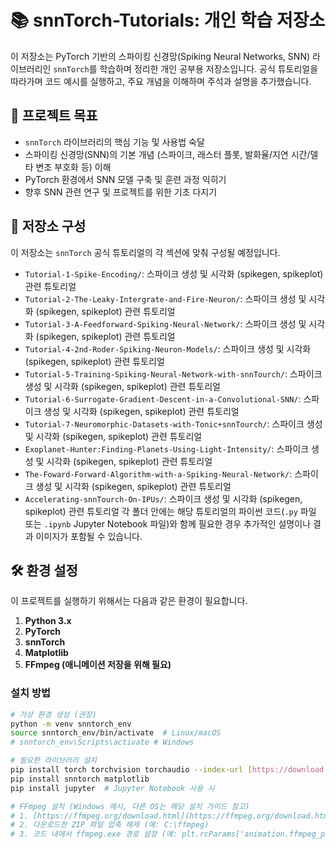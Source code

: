 # 📚 snnTorch-Tutorials: 개인 학습 저장소

이 저장소는 PyTorch 기반의 스파이킹 신경망(Spiking Neural Networks, SNN) 라이브러리인 `snnTorch`를 학습하며 정리한 개인 공부용 저장소입니다. 공식 튜토리얼을 따라가며 코드 예시를 실행하고, 주요 개념을 이해하며 주석과 설명을 추가했습니다.

## 🌟 프로젝트 목표

* `snnTorch` 라이브러리의 핵심 기능 및 사용법 숙달
* 스파이킹 신경망(SNN)의 기본 개념 (스파이크, 래스터 플롯, 발화율/지연 시간/델타 변조 부호화 등) 이해
* PyTorch 환경에서 SNN 모델 구축 및 훈련 과정 익히기
* 향후 SNN 관련 연구 및 프로젝트를 위한 기초 다지기

## 📁 저장소 구성

이 저장소는 `snnTorch` 공식 튜토리얼의 각 섹션에 맞춰 구성될 예정입니다.

* `Tutorial-1-Spike-Encoding/`: 스파이크 생성 및 시각화 (spikegen, spikeplot) 관련 튜토리얼
* `Tutorial-2-The-Leaky-Intergrate-and-Fire-Neuron/`: 스파이크 생성 및 시각화 (spikegen, spikeplot) 관련 튜토리얼  
* `Tutorial-3-A-Feedforward-Spiking-Neural-Network/`: 스파이크 생성 및 시각화 (spikegen, spikeplot) 관련 튜토리얼
* `Tutorial-4-2nd-Roder-Spiking-Neuron-Models/`: 스파이크 생성 및 시각화 (spikegen, spikeplot) 관련 튜토리얼
* `Tutorial-5-Training-Spiking-Neural-Network-with-snnTourch/`: 스파이크 생성 및 시각화 (spikegen, spikeplot) 관련 튜토리얼
* `Tutorial-6-Surrogate-Gradient-Descent-in-a-Convolutional-SNN/`: 스파이크 생성 및 시각화 (spikegen, spikeplot) 관련 튜토리얼
* `Tutorial-7-Neuromorphic-Datasets-with-Tonic+snnTourch/`: 스파이크 생성 및 시각화 (spikegen, spikeplot) 관련 튜토리얼
* `Exoplanet-Hunter:Finding-Planets-Using-Light-Intensity/`: 스파이크 생성 및 시각화 (spikegen, spikeplot) 관련 튜토리얼
* `The-Foward-Forward-Algorithm-with-a-Spiking-Neural-Network/`: 스파이크 생성 및 시각화 (spikegen, spikeplot) 관련 튜토리얼
* `Accelerating-snnTourch-On-IPUs/`: 스파이크 생성 및 시각화 (spikegen, spikeplot) 관련 튜토리얼
각 폴더 안에는 해당 튜토리얼의 파이썬 코드(`.py` 파일 또는 `.ipynb` Jupyter Notebook 파일)와 함께 필요한 경우 추가적인 설명이나 결과 이미지가 포함될 수 있습니다.

## 🛠️ 환경 설정

이 프로젝트를 실행하기 위해서는 다음과 같은 환경이 필요합니다.

1.  **Python 3.x**
2.  **PyTorch**
3.  **snnTorch**
4.  **Matplotlib**
5.  **FFmpeg (애니메이션 저장을 위해 필요)**

### 설치 방법

```bash
# 가상 환경 생성 (권장)
python -m venv snntorch_env
source snntorch_env/bin/activate  # Linux/macOS
# snntorch_env\Scripts\activate # Windows

# 필요한 라이브러리 설치
pip install torch torchvision torchaudio --index-url [https://download.pytorch.org/whl/cpu](https://download.pytorch.org/whl/cpu) # 또는 GPU 환경에 맞게
pip install snntorch matplotlib
pip install jupyter  # Jupyter Notebook 사용 시

# FFmpeg 설치 (Windows 예시, 다른 OS는 해당 설치 가이드 참고)
# 1. [https://ffmpeg.org/download.html](https://ffmpeg.org/download.html) 에서 Windows 빌드 (예: gyan.dev의 "full_build") 다운로드
# 2. 다운로드한 ZIP 파일 압축 해제 (예: C:\ffmpeg)
# 3. 코드 내에서 ffmpeg.exe 경로 설정 (예: plt.rcParams['animation.ffmpeg_path'] = 'C:\\ffmpeg\\bin\\ffmpeg.exe')
